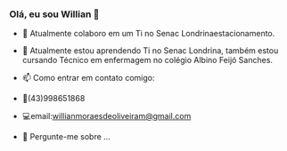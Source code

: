 ### Olá, eu sou Willian 👋
- 🔭 Atualmente colaboro em um Ti no Senac Londrinaestacionamento.
  
- 🌱 Atualmente estou aprendendo Ti no Senac Londrina,
  também estou cursando Técnico em enfermagem
  no colégio Albino Feijó Sanches.
  


- 📫 Como entrar em contato comigo:
- 📱(43)998651868
- 💻email:willianmoraesdeoliveiram@gmail.com
  
- 💬 Pergunte-me sobre ...

